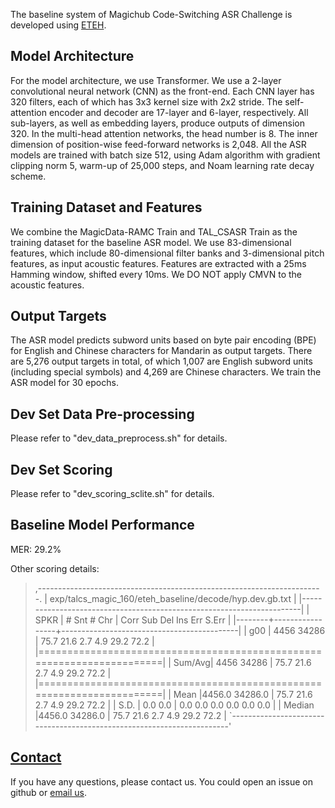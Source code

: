 The baseline system of Magichub Code-Switching ASR Challenge is developed using [ETEH](https://github.com/SpeechClub/ETEH). 

## Model Architecture
For the model architecture, we use Transformer. We use a 2-layer convolutional neural network (CNN) as the front-end. Each CNN layer has 320 filters, each of which has 3x3 kernel size with 2x2 stride. The self-attention encoder and decoder are 17-layer and 6-layer, respectively. All sub-layers, as well as embedding layers, produce outputs of dimension 320. In the multi-head attention networks, the head number is 8. The inner dimension of position-wise feed-forward networks is 2,048. All the ASR models are trained with batch size 512, using Adam algorithm with gradient clipping norm 5, warm-up of 25,000 steps, and Noam learning rate decay scheme. 

## Training Dataset and Features
We combine the MagicData-RAMC Train and TAL_CSASR Train as the training dataset for the baseline ASR model. We use 83-dimensional features, which include 80-dimensional filter banks and 3-dimensional pitch features, as input acoustic features. Features are extracted with a 25ms Hamming window, shifted every 10ms. We DO NOT apply CMVN to the acoustic features.

## Output Targets
The ASR model predicts subword units based on byte pair encoding (BPE) for English and Chinese characters for Mandarin as output targets. There are 5,276 output targets in total, of which 1,007 are English subword units (including special symbols) and 4,269 are Chinese characters. We train the ASR model for 30 epochs.


## Dev Set Data Pre-processing
Please refer to "dev_data_preprocess.sh" for details.

## Dev Set Scoring
Please refer to "dev_scoring_sclite.sh" for details.

## Baseline Model Performance
MER: 29.2%

Other scoring details:
>   ,-----------------------------------------------------------------------.
>   |        exp/talcs_magic_160/eteh_baseline/decode/hyp.dev.gb.txt        |
>   |-----------------------------------------------------------------------|
>   | SPKR   | # Snt    # Chr  | Corr     Sub    Del     Ins    Err   S.Err |
>   |--------+-----------------+--------------------------------------------|
>   | g00    |  4456    34286  | 75.7    21.6    2.7     4.9   29.2    72.2 |
>   |=======================================================================|
>   | Sum/Avg|  4456    34286  | 75.7    21.6    2.7     4.9   29.2    72.2 |
>   |=======================================================================|
>   |  Mean  |4456.0   34286.0 | 75.7    21.6    2.7     4.9   29.2    72.2 |
>   |  S.D.  |  0.0       0.0  |  0.0     0.0    0.0     0.0    0.0     0.0 |
>   | Median |4456.0   34286.0 | 75.7    21.6    2.7     4.9   29.2    72.2 |
>   `-----------------------------------------------------------------------'

## [Contact](#contact)

If you have any questions, please contact us. You could open an issue on github or [email us](mailto:open@magicdatatech.com). 
